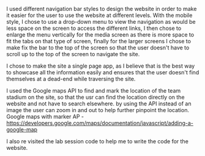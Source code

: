 I used different navigation bar styles to design the website in order to make it easier for the user to use
the website at different levels. With the mobile style, I chose to use a drop-down menu to view the navigation
as would be less space on the screen to access the different links, I then chose to enlarge the menu vertically
for the media screen as there is more space to fit the tabs on that type of screen, finally for the larger
screens I chose to make fix the bar to the top of the screen so that the user doesn't have to scroll up to the
top of the screen to navigate the site.

I chose to make the site a single page app, as I believe that is the best way to showcase all the information
easily and ensures that the user doesn't find themselves at a dead-end while traversing the site.

I used the Google maps API to find and mark the location of the team stadium on the site, so that the usr can
find the location directly on the website and not have to search elsewhere. by using the API instead of an image
the user can zoom in and out to help further pinpoint the location.
Google maps with marker AP - https://developers.google.com/maps/documentation/javascript/adding-a-google-map

I also re visited the lab session code to help me to write the code for the website.